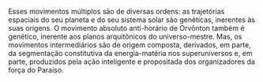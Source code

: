 ﻿Esses movimentos múltiplos são de diversas ordens: as trajetórias espaciais do seu planeta e do seu sistema solar são genéticas, inerentes às suas origens. O movimento absoluto anti-horário de Orvônton também é genético, inerente aos planos arquitônicos do universo-mestre. Mas, os movimentos intermediários são de origem composta, derivados, em parte, da segmentação constitutiva da energia-matéria nos superuniversos e, em parte, produzidos pela ação inteligente e propositada dos organizadores da força do Paraíso.